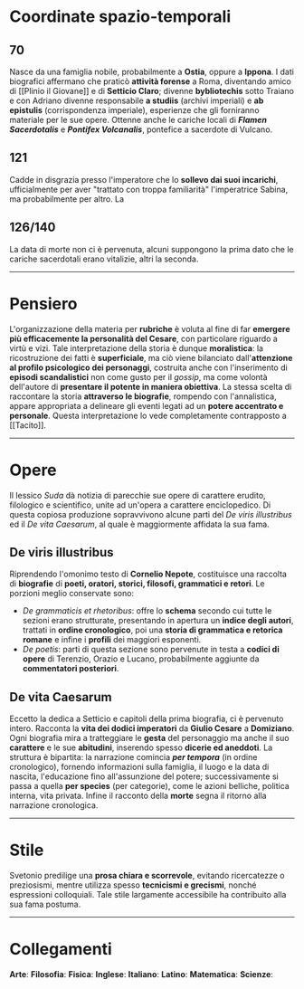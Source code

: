 # Coordinate spazio-temporali
## 70
Nasce da una famiglia nobile, probabilmente a **Ostia**, oppure a **Ippona**. I dati biografici affermano che praticò **attività forense** a Roma, diventando amico di [[Plinio il Giovane]] e di **Setticio Claro**; divenne **bybliotechis** sotto Traiano e con Adriano divenne responsabile **a studiis** (archivi imperiali) e **ab epistulis** (corrispondenza imperiale), esperienze che gli forniranno materiale per le sue opere. Ottenne anche le cariche locali di ***Flamen Sacerdotalis*** e ***Pontifex Volcanalis***, pontefice a sacerdote di Vulcano.
## 121
Cadde in disgrazia presso l'imperatore che lo **sollevo dai suoi incarichi**, ufficialmente per aver "trattato con troppa familiarità" l'imperatrice Sabina, ma probabilmente per altro. La 
## 126/140
La data di morte non ci è pervenuta, alcuni suppongono la prima dato che le cariche sacerdotali erano vitalizie, altri la seconda.

---
# Pensiero
L'organizzazione della materia per **rubriche** è voluta al fine di far **emergere più efficacemente la personalità del Cesare**, con particolare riguardo a virtù e vizi. Tale interpretazione della storia è dunque **moralistica**: la ricostruzione dei fatti è **superficiale**, ma ciò viene bilanciato dall'**attenzione al profilo psicologico dei personaggi**, costruita anche con l'inserimento di **episodi scandalistici** non come gusto per il *gossip*, ma come volontà dell'autore di **presentare il potente in maniera obiettiva**. La stessa scelta di raccontare la storia **attraverso le biografie**, rompendo con l'annalistica, appare appropriata a delineare gli eventi legati ad un **potere accentrato e personale**. Questa interpretazione lo vede completamente contrapposto a [[Tacito]].

---
# Opere
Il lessico *Suda* dà notizia di parecchie sue opere di carattere erudito, filologico e scientifico, unite ad un'opera a carattere enciclopedico. Di questa copiosa produzione sopravvivono alcune parti del *De viris illustribus* ed il *De vita Caesarum*, al quale è maggiormente affidata la sua fama.
## De viris illustribus
Riprendendo l'omonimo testo di **Cornelio Nepote**, costituisce una raccolta di **biografie** di **poeti, oratori, storici, filosofi, grammatici e retori**. Le porzioni meglio conservate sono:
* *De grammaticis et rhetoribus*: offre lo **schema** secondo cui tutte le sezioni erano strutturate, presentando in apertura un **indice degli autori**, trattati in **ordine cronologico**, poi una **storia di grammatica e retorica romane** e infine i **profili** dei maggiori esponenti.
* *De poetis*: parti di questa sezione sono pervenute in testa a **codici di opere** di Terenzio, Orazio e Lucano, probabilmente aggiunte da **commentatori posteriori**.
## De vita Caesarum
Eccetto la dedica a Setticio e capitoli della prima biografia, ci è pervenuto intero. Racconta la **vita dei dodici imperatori** da **Giulio Cesare** a **Domiziano**. Ogni biografia mira a tratteggiare le **gesta** del personaggio ma anche il suo **carattere** e le sue **abitudini**, inserendo spesso **dicerie ed aneddoti**.
La struttura è bipartita: la narrazione comincia ***per tempora*** (in ordine cronologico), fornendo informazioni sulla famiglia, il luogo e la data di nascita, l'educazione fino all'assunzione del potere; successivamente si passa a quella **per species** (per categorie), come le azioni belliche, politica interna, vita privata. Infine il racconto della **morte** segna il ritorno alla narrazione cronologica.

--- 
# Stile
Svetonio predilige una **prosa chiara e scorrevole**, evitando ricercatezze o preziosismi, mentre utilizza spesso **tecnicismi e grecismi**, nonché espressioni colloquiali. Tale stile largamente accessibile ha contribuito alla sua fama postuma.

---
# Collegamenti
**Arte**:
**Filosofia**:
**Fisica**:
**Inglese**:
**Italiano**:
**Latino**:
**Matematica**:
**Scienze**:
